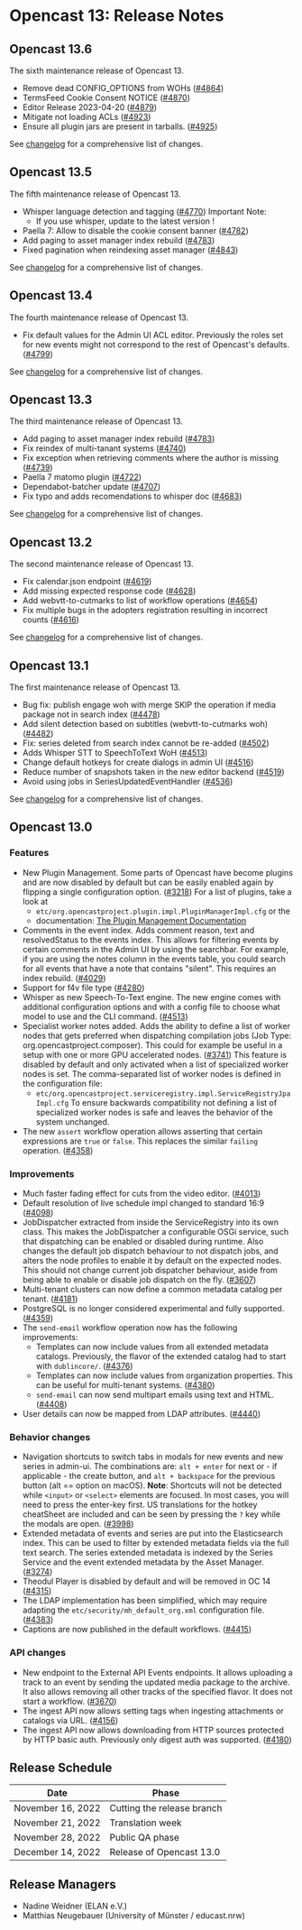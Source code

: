 # Opencast 13: Release Notes


Opencast 13.6
-------------

The sixth maintenance release of Opencast 13.

- Remove dead CONFIG_OPTIONS from WOHs ([#4864](https://github.com/opencast/opencast/pull/4864))
- TermsFeed Cookie Consent NOTICE ([#4870](https://github.com/opencast/opencast/pull/4870))
- Editor Release 2023-04-20 ([#4879](https://github.com/opencast/opencast/pull/4879))
- Mitigate not loading ACLs ([#4923](https://github.com/opencast/opencast/pull/4923))
- Ensure all plugin jars are present in tarballs. ([#4925](https://github.com/opencast/opencast/pull/4925))


See [changelog](changelog.md) for a comprehensive list of changes.


Opencast 13.5
-------------

The fifth maintenance release of Opencast 13.

- Whisper language detection and tagging ([#4770](https://github.com/opencast/opencast/pull/4770))
  Important Note:
    - If you use whisper, update to the latest version !
- Paella 7: Allow to disable the cookie consent banner ([#4782](https://github.com/opencast/opencast/pull/4782))
- Add paging to asset manager index rebuild ([#4783](https://github.com/opencast/opencast/pull/4783))
- Fixed pagination when reindexing asset manager ([#4843](https://github.com/opencast/opencast/pull/4843))


See [changelog](changelog.md) for a comprehensive list of changes.


Opencast 13.4
-------------

The fourth maintenance release of Opencast 13.

-  Fix default values for the Admin UI ACL editor. Previously the roles set for new events might not correspond to the
   rest of Opencast's defaults. ([#4799](https://github.com/opencast/opencast/pull/4799))

See [changelog](changelog.md) for a comprehensive list of changes.


Opencast 13.3
-------------

The third maintenance release of Opencast 13.

-  Add paging to asset manager index rebuild ([#4783](https://github.com/opencast/opencast/pull/4783))
-  Fix reindex of multi-tanant systems ([#4740](https://github.com/opencast/opencast/pull/4740))
-  Fix exception when retrieving comments where the author is missing ([#4739](https://github.com/opencast/opencast/pull/4739))
-  Paella 7 matomo plugin ([#4722](https://github.com/opencast/opencast/pull/4722))
-  Dependabot-batcher update ([#4707](https://github.com/opencast/opencast/pull/4707))
-  Fix typo and adds recomendations to whisper doc ([#4683](https://github.com/opencast/opencast/pull/4683))

See [changelog](changelog.md) for a comprehensive list of changes.


Opencast 13.2
-------------

The second maintenance release of Opencast 13.

-  Fix calendar.json endpoint ([#4619](https://github.com/opencast/opencast/pull/4619))
-  Add missing expected response code ([#4628](https://github.com/opencast/opencast/pull/4628))
-  Add webvtt-to-cutmarks to list of workflow operations ([#4654](https://github.com/opencast/opencast/pull/4654))
-  Fix multiple bugs in the adopters registration resulting in incorrect counts ([#4616](https://github.com/opencast/opencast/pull/4616))

See [changelog](changelog.md) for a comprehensive list of changes.


Opencast 13.1
-------------

The first maintenance release of Opencast 13.

- Bug fix: publish engage woh with merge SKIP the operation if media package not in search index
([#4478](https://github.com/opencast/opencast/pull/4478))
- Add silent detection based on subtitles (webvtt-to-cutmarks woh) ([#4482](https://github.com/opencast/opencast/pull/4482))
- Fix: series deleted from search index cannot be re-added ([#4502](https://github.com/opencast/opencast/pull/4502))
- Adds Whisper STT to SpeechToText WoH ([#4513](https://github.com/opencast/opencast/pull/4513))
- Change default hotkeys for create dialogs in admin UI ([#4516](https://github.com/opencast/opencast/pull/4516))
- Reduce number of snapshots taken in the new editor backend ([#4519](https://github.com/opencast/opencast/pull/4519))
- Avoid using jobs in SeriesUpdatedEventHandler ([#4536](https://github.com/opencast/opencast/pull/4536))

See [changelog](changelog.md) for a comprehensive list of changes.


Opencast 13.0
-------------

### Features

- New Plugin Management. Some parts of Opencast have become plugins and are now disabled by default but can be easily
  enabled again by flipping a single configuration option. ([#3218](https://github.com/opencast/opencast/pull/3218))
  For a list of plugins, take a look at
    - `etc/org.opencastproject.plugin.impl.PluginManagerImpl.cfg` or the
    - documentation: [The Plugin Management Documentation](modules/plugin-management.md)
- Comments in the event index. Adds comment reason, text and resolvedStatus to the events index. This allows for
  filtering events by certain comments in the Admin UI by using the searchbar. For example, if you are using the notes
  column in the events table, you could search for all events that have a note that contains "silent". This requires
  an index rebuild. ([#4029](https://github.com/opencast/opencast/pull/4029))
- Support for f4v file type ([#4280](https://github.com/opencast/opencast/pull/4280))
- Whisper as new Speech-To-Text engine. The new engine comes with additional configuration options and with a config
  file to choose what model to use and the CLI command. ([#4513](https://github.com/opencast/opencast/pull/4513))
- Specialist worker notes added. Adds the ability to define a list of worker nodes that gets preferred when dispatching
  compilation jobs (Job Type: org.opencastproject.composer). This could for example be useful in a setup with one or
  more GPU accelerated nodes. ([#3741](https://github.com/opencast/opencast/pull/3741))
  This feature is disabled by default and only activated when a list of specialized worker nodes is set.
  The comma-separated list of worker nodes is defined in the configuration file:
    - `etc/org.opencastproject.serviceregistry.impl.ServiceRegistryJpaImpl.cfg`
  To ensure backwards compatibility not defining a list of specialized worker nodes is safe and leaves the behavior of
  the system unchanged.
- The new `assert` workflow operation allows asserting that certain expressions are `true` or `false`. This replaces
  the similar `failing` operation. ([#4358](https://github.com/opencast/opencast/pull/4358))

### Improvements

- Much faster fading effect for cuts from the video editor. ([#4013](https://github.com/opencast/opencast/pull/4013))
- Default resolution of live schedule impl changed to standard 16:9 ([#4098](https://github.com/opencast/opencast/pull/4098))
- JobDispatcher extracted from inside the ServiceRegistry into its own class. This makes the JobDispatcher a
  configurable OSGi service, such that dispatching can be enabled or disabled during runtime. Also changes the
  default job dispatch behaviour to not dispatch jobs, and alters the node profiles to enable it by default on
  the expected nodes. This should not change current job dispatcher behaviour, aside from being able to enable
  or disable job dispatch on the fly. ([#3607](https://github.com/opencast/opencast/pull/3607))
- Multi-tenant clusters can now define a common metadata catalog per tenant. ([#4181](https://github.com/opencast/opencast/pull/4181))
- PostgreSQL is no longer considered experimental and fully supported. ([#4359](https://github.com/opencast/opencast/pull/4359))
- The `send-email` workflow operation now has the following improvements:
    - Templates can now include values from all extended metadata catalogs. Previously, the flavor of the extended
      catalog had to start with `dublincore/`. ([#4376](https://github.com/opencast/opencast/pull/4376))
    - Templates can now include values from organization properties.
      This can be useful for multi-tenant systems. ([#4380](https://github.com/opencast/opencast/pull/4380))
    - `send-email` can now send multipart emails using text and HTML. ([#4408](https://github.com/opencast/opencast/pull/4408))
- User details can now be mapped from LDAP attributes. ([#4440](https://github.com/opencast/opencast/pull/4440))


### Behavior changes

- Navigation shortcuts to switch tabs in modals for new events and new series in admin-ui. The combinations are:
  `alt + enter` for next or - if applicable - the create button, and `alt + backspace` for the previous button
  (alt == option on macOS). **Note**: Shortcuts will not be detected while `<input>` or `<select>` elements are focused.
  In most cases, you will need to press the enter-key first. US translations for the hotkey cheatSheet are included and
  can be seen by pressing the `?` key while the modals are open. ([#3998](https://github.com/opencast/opencast/pull/3998))
- Extended metadata of events and series are put into the Elasticsearch index. This can be used to filter by extended
  metadata fields via the full text search. The series extended metadata is indexed by the Series Service and the event
  extended metadata by the Asset Manager. ([#3274](https://github.com/opencast/opencast/pull/3274))
- Theodul Player is disabled by default and will be removed in OC 14 ([#4315](https://github.com/opencast/opencast/pull/4315))
- The LDAP implementation has been simplified, which may require adapting the `etc/security/mh_default_org.xml`
  configuration file. ([#4383](https://github.com/opencast/opencast/pull/4383))
- Captions are now published in the default workflows. ([#4415](https://github.com/opencast/opencast/pull/4415))

### API changes

- New endpoint to the External API Events endpoints. It allows uploading a track to an event by sending the updated
  media package to the archive. It also allows removing all other tracks of the specified flavor. It does not start
  a workflow. ([#3670](https://github.com/opencast/opencast/pull/3670))
- The ingest API now allows setting tags when ingesting attachments or catalogs via URL.
  ([#4156](https://github.com/opencast/opencast/pull/4156))
- The ingest API now allows downloading from HTTP sources protected by HTTP basic auth. Previously only digest auth was
  supported. ([#4180](https://github.com/opencast/opencast/pull/4180))


Release Schedule
----------------

| Date                        | Phase                       |
|-----------------------------|-----------------------------|
| November 16, 2022           | Cutting the release branch  |
| November 21, 2022           | Translation week            |
| November 28, 2022           | Public QA phase             |
| December 14, 2022           | Release of Opencast 13.0    |

Release Managers
----------------

- Nadine Weidner (ELAN e.V.)
- Matthias Neugebauer (University of Münster / educast.nrw)
